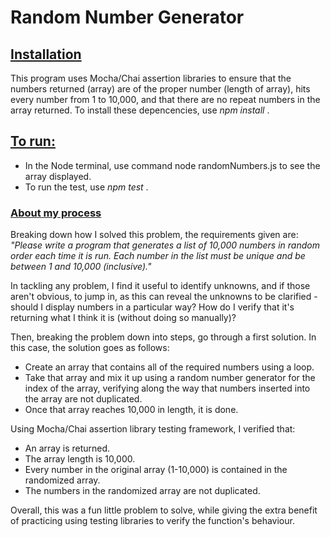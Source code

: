 # Random Number Generator

## <u> Installation </u>
This program uses Mocha/Chai assertion libraries to ensure that the numbers returned (array) are of the proper number (length of array), hits every number from 1 to 10,000, and that there are no repeat numbers in the array returned. To install these depencencies, use <em> npm install </em>.

## <u> To run: </u>
- In the Node terminal, use command node randomNumbers.js to see the array displayed.
- To run the test, use <em> npm test </em>.

### <u> About my process </u>
Breaking down how I solved this problem, the requirements given are: <em> "Please write a program that generates a list of 10,000 numbers in random order each time it is run. Each number in the list must be unique and be between 1 and 10,000 (inclusive)." </em>

In tackling any problem, I find it useful to identify unknowns, and if those aren't obvious, to jump in, as this can reveal the unknowns to be clarified - should I display numbers in a particular way? How do I verify that it's returning what I think it is (without doing so manually)?

Then, breaking the problem down into steps, go through a first solution. In this case, the solution goes as follows:
- Create an array that contains all of the required numbers using a loop.
- Take that array and mix it up using a random number generator for the index of the array, verifying along the way that numbers inserted into the array are not duplicated.
- Once that array reaches 10,000 in length, it is done.

Using Mocha/Chai assertion library testing framework, I verified that:

- An array is returned.
- The array length is 10,000.
- Every number in the original array (1-10,000) is contained in the randomized array.
- The numbers in the randomized array are not duplicated.

Overall, this was a fun little problem to solve, while giving the extra benefit of practicing using testing libraries to verify the function's behaviour.
